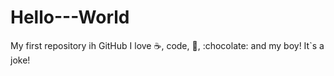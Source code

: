 # Hello---World
My first repository ih GitHub
I love :coffee:, code, :cake:, :chocolate: and my boy!
It`s a joke!
